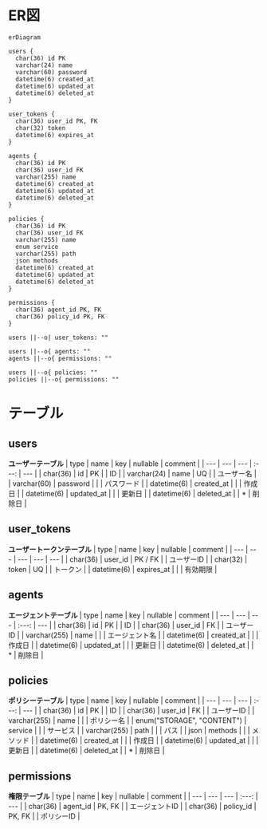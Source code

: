 # ER図

```mermaid
erDiagram

users {
  char(36) id PK
  varchar(24) name
  varchar(60) password
  datetime(6) created_at
  datetime(6) updated_at
  datetime(6) deleted_at
}

user_tokens {
  char(36) user_id PK, FK
  char(32) token
  datetime(6) expires_at
}

agents {
  char(36) id PK
  char(36) user_id FK
  varchar(255) name
  datetime(6) created_at
  datetime(6) updated_at
  datetime(6) deleted_at
}

policies {
  char(36) id PK
  char(36) user_id FK
  varchar(255) name
  enum service
  varchar(255) path
  json methods
  datetime(6) created_at
  datetime(6) updated_at
  datetime(6) deleted_at
}

permissions {
  char(36) agent_id PK, FK
  char(36) policy_id PK, FK
}

users ||--o| user_tokens: ""

users ||--o{ agents: ""
agents ||--o{ permissions: ""

users ||--o{ policies: ""
policies ||--o{ permissions: ""
```

# テーブル

## users
**ユーザーテーブル**
| type | name | key | nullable | comment |
| --- | --- | --- | :---: | --- |
| char(36) | id | PK | | ID |
| varchar(24) | name | UQ | | ユーザー名 |
| varchar(60) | password | | | パスワード |
| datetime(6) | created_at | | | 作成日 |
| datetime(6) | updated_at | | | 更新日 |
| datetime(6) | deleted_at | | * | 削除日 |

## user_tokens
**ユーザートークンテーブル**
| type | name | key | nullable | comment |
| --- | --- | --- | --- | --- |
| char(36) | user_id | PK / FK | | ユーザーID |
| char(32) | token | UQ | | トークン |
| datetime(6) | expires_at | | | 有効期限 |

## agents
**エージェントテーブル**
| type | name | key | nullable | comment |
| --- | --- | --- | :---: | --- |
| char(36) | id | PK | | ID |
| char(36) | user_id | FK | | ユーザーID |
| varchar(255) | name | | | エージェント名 |
| datetime(6) | created_at | | | 作成日 |
| datetime(6) | updated_at | | | 更新日 |
| datetime(6) | deleted_at | | * | 削除日 |

## policies
**ポリシーテーブル**
| type | name | key | nullable | comment |
| --- | --- | --- | :---: | --- |
| char(36) | id | PK | | ID |
| char(36) | user_id | FK | | ユーザーID |
| varchar(255) | name | | | ポリシー名 |
| enum("STORAGE", "CONTENT") | service | | | サービス |
| varchar(255) | path | | | パス |
| json | methods | | | メソッド |
| datetime(6) | created_at | | | 作成日 |
| datetime(6) | updated_at | | | 更新日 |
| datetime(6) | deleted_at | | * | 削除日 |

## permissions
**権限テーブル**
| type | name | key | nullable | comment |
| --- | --- | --- | :---: | --- |
| char(36) | agent_id | PK, FK | | エージェントID |
| char(36) | policy_id | PK, FK | | ポリシーID |
